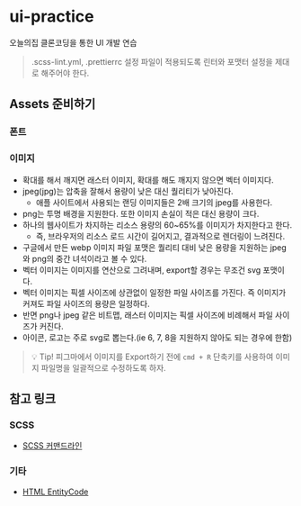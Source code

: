 # ui-practice

오늘의집 클론코딩을 통한 UI 개발 연습

> .scss-lint.yml, .prettierrc 설정 파일이 적용되도록 린터와 포맷터 설정을 제대로 해주어야 한다.

## Assets 준비하기

### 폰트

### 이미지

- 확대를 해서 깨지면 래스터 이미지, 확대를 해도 깨지지 않으면 벡터 이미지다.
- jpeg(jpg)는 압축을 잘해서 용량이 낮은 대신 퀄리티가 낮아진다.
  - 애플 사이트에서 사용되는 랜딩 이미지들은 2배 크기의 jpeg를 사용한다.
- png는 투명 배경을 지원한다. 또한 이미지 손실이 적은 대신 용량이 크다.
- 하나의 웹사이트가 차지하는 리소스 용량의 60~65%를 이미지가 차지한다고 한다.
  - 즉, 브라우저의 리소스 로드 시간이 길어지고, 결과적으로 렌더링이 느려진다.
- 구글에서 만든 webp 이미지 파일 포맷은 퀄리티 대비 낮은 용량을 지원하는 jpeg와 png의 중간 녀석이라고 볼 수 있다.
- 벡터 이미지는 이미지를 연산으로 그려내며, export할 경우는 무조건 svg 포맷이다.
- 벡터 이미지는 픽셀 사이즈에 상관없이 일정한 파일 사이즈를 가진다. 즉 이미지가 커져도 파일 사이즈의 용량은 일정하다.
- 반면 png나 jpeg 같은 비트맵, 래스터 이미지는 픽셀 사이즈에 비례해서 파일 사이즈가 커진다.
- 아이콘, 로고는 주로 svg로 뽑는다.(ie 6, 7, 8을 지원하지 않아도 되는 경우에 한함)

> 💡 Tip! 피그마에서 이미지를 Export하기 전에 `cmd + R` 단축키를 사용하여 이미지 파일명을 일괄적으로 수정하도록 하자.

## 참고 링크

### SCSS

- [SCSS 커맨드라인](https://sass-lang.com/documentation/cli/dart-sass)

### 기타

- [HTML EntityCode](https://dev.w3.org/html5/html-author/charref)
